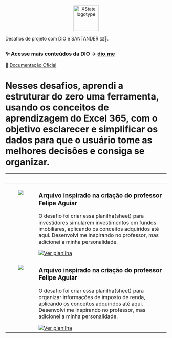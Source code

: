 <p align="center">
  <br />

  <picture>
    <source media="(prefers-color-scheme: dark)" srcset="https://assets.dio.me/hyHTwMe8ItJmTWHGYgJuSrCHJU9b2GFyeVAu7EU2LCk/f:webp/h:77/q:80/w:77/L2NvdXJzZXMvYmFkZ2UvNDA2Njg0YTQtMzk2ZC00MTYwLTk0YjktZWFkOTM0ZTE4NTY0LnBuZw">
    <img alt="XState logotype" src="https://assets.dio.me/hyHTwMe8ItJmTWHGYgJuSrCHJU9b2GFyeVAu7EU2LCk/f:webp/h:77/q:80/w:77/L2NvdXJzZXMvYmFkZ2UvNDA2Njg0YTQtMzk2ZC00MTYwLTk0YjktZWFkOTM0ZTE4NTY0LnBuZw" width="80">
  </picture>
  <br />
</p>

Desafios de projeto com DIO e SANTANDER ⌨️💜.

### ✨ Acesse mais conteúdos da DIO → [dio.me](https://dio.me)

📖 [Documentação Oficial](https://docs.github.com/pt)

# Nesses desafios, aprendi a estruturar do zero uma ferramenta, usando os conceitos de aprendizagem do Excel 365, com o objetivo esclarecer e simplificar os dados para que o usuário tome as melhores decisões e consiga se organizar.

<table>
	<thead>
		<tr>
			<th colspan="2" width="2000">&nbsp;</th>
		</tr>
	</thead>
	<tbody>
		<tr>
			<td align="center" valign="top" width="80"><br />
			<a href="https://youtu.be/b0e8140kZRc">
      <img src="./.github/assets/icons/video.png" />
      </a>
      </td>
			<td valign="top">
			<h3>Arquivo inspirado na criação do professor Felipe Aguiar</h3>
			<p>O desafio foi criar essa planilha(sheet) para investidores simularem investimentos em fundos imobiliares, aplicando os conceitos adquiridos até aqui. Desenvolvi me inspirando no professor, mas adicionei a minha personalidade.</p>
			<a href="https://1drv.ms/x/c/4AB7F4CF8829B3DA/EYD8z2i50adNreVZzPP5AEEBhBD4Rud4Ud8t1g8qYtq79A?e=8Fon8G">
 			 	<img src="https://img.shields.io/badge/Ver%20planilha-E94D5F?style=for-the-badge" alt="Ver planilha">
			</a>
			</td>
		</tr>
		<tr>
			
<td 
		<td align="center" valign="top" width="80"><br />
			<a href="https://youtu.be/b0e8140kZRc">
      <img src="./.github/assets/icons/video.png" />
      </a>
      </td>	
                         <td valign="top">
			<h3>Arquivo inspirado na criação do professor Felipe Aguiar</h3>
			<p>O desafio foi criar essa planilha(sheet) para organizar informações de imposto de renda, aplicando os conceitos adquiridos até aqui. Desenvolvi me inspirando no professor, mas adicionei a minha personalidade.</p>
			<a href="https://1drv.ms/x/c/4AB7F4CF8829B3DA/EYD8z2i50adNreVZzPP5AEEBhBD4Rud4Ud8t1g8qYtq79A?e=8Fon8G](https://1drv.ms/x/c/4AB7F4CF8829B3DA/EYCqooof4_xOiGtTLI-FVzABQSfzraCHw3j_6Cjr5ILzcQ?e=HrHUAi">
 			 	<img src="https://img.shields.io/badge/Ver%20planilha-E94D5F?style=for-the-badge" alt="Ver planilha">
